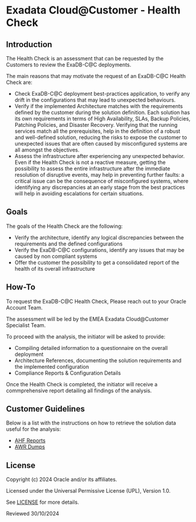 # Exadata Cloud@Customer - Health Check

## Introduction

The Health Check is an assessment that can be requested by the Customers to review the ExaDB-C@C deployments.

The main reasons that may motivate the request of an ExaDB-C@C Health Check are: 

* Check ExaDB-C@C deployment best-practices application, to verify any drift in the configurations that may lead to unexpected behaviours.
* Verify if the implemented Architecture matches with the requirements defined by the customer during the solution definition. Each solution has its own requirements in terms of High Availability, SLAs, Backup Policies, Patching Policies, and Disaster Recovery. Verifying that the running services match all the prerequisites, help in the definition of a robust and well-defined solution, reducing the risks to expose the customer to unexpected issues that are often caused by misconfigured systems are all amongst the objectives. 
* Assess the infrastructure after experiencing any unexpected behavior. Even if the Health Check is not a reactive measure, getting the possibility to assess the entire infrastructure after the immediate resolution of disruptive events, may help in preventing further faults: a critical issue can be the consequence of misconfigured systems, where identifying any discrepancies at an early stage from the best practices will help in avoiding escalations for certain situations. 

## Goals 

The goals of the Health Check are the following: 

* Verify the architecture, identify any logical discrepancies between the requirements and the defined configurations
* Verify the ExaDB-C@C configurations, identify any issues that may be caused by non compliant systems
* Offer the customer the possibility to get a consolidated report of the health of its overall infrastructure

## How-To

To request the ExaDB-C@C Health Check, Please reach out to your Oracle Account Team.

The assessment will be led by the EMEA Exadata Cloud@Customer Specialist Team. 

To proceed with the analysis, the initiator will be asked to provide:
* Compiling detailed information to a questionnaire on the overall deployment
* Architecture References, documenting the solution requirements and the implemented configuration
* Compliance Reports & Configuration Details

Once the Health Check is completed, the initiator will receive a commprehensive report detailing all findings of the analysis.

## Customer Guidelines

Below is a list with the instructions on how to retrieve the solution data useful for the analysis:

* [AHF Reports](https://github.com/oracle-devrel/technology-engineering/tree/main/data-platform/exadata-cloud-at-customer/exacc-value/exacc-healthcheck/healthcheck-ahf-report)
* [AWR Dumps](https://github.com/oracle-devrel/technology-engineering/tree/main/data-platform/exadata-cloud-at-customer/exacc-value/exacc-healthcheck/healthcheck-awr-dump)

## License

Copyright (c) 2024 Oracle and/or its affiliates.

Licensed under the Universal Permissive License (UPL), Version 1.0.

See [LICENSE](https://github.com/oracle-devrel/technology-engineering/blob/main/LICENSE) for more details.

Reviewed 30/10/2024
